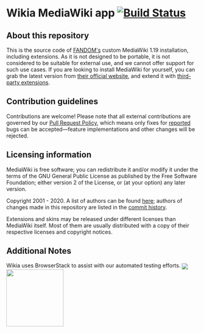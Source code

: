 # Wikia MediaWiki app [![Build Status](https://travis-ci.org/Wikia/app.svg?branch=dev)](https://travis-ci.org/Wikia/app)  
## About this repository
This is the source code of [FANDOM's](http://fandom.wikia.com/explore) custom MediaWiki 1.19 installation, including extensions.
As it is not designed to be portable, it is not considered to be suitable for external use, and we cannot offer support for such use cases. If you are looking to install MediaWiki for yourself, you can grab the latest version from [their official website](https://www.mediawiki.org), and extend it with [third-party extensions](https://www.mediawiki.org/wiki/Manual:Extensions).

## Contribution guidelines
Contributions are welcome! Please note that all external contributions are governed by our [Pull Request Policy](http://dev.wikia.com/wiki/Volunteer_Developers/Pull_Request_Policy), which means only fixes for [reported](http://community.wikia.com/wiki/Special:Contact/bug) bugs can be accepted—feature implementations and other changes will be rejected.

## Licensing information
MediaWiki is free software; you can redistribute it and/or modify it under the terms of the GNU General Public License as published by the Free Software Foundation; either version 2 of the License, or (at your option) any later version.

Copyright 2001 - 2020. A list of authors can be found [here](https://phabricator.wikimedia.org//r/p/mediawiki/core;browse/master/CREDITS);
authors of changes made in this repository are listed in the [commit history](https://github.com/Wikia/app/commits/dev).

Extensions and skins may be released under different licenses than MediaWiki itself. Most of them are usually distributed with a copy of their respective licenses and copyright notices.

## Additional Notes
Wikia uses BrowserStack to assist with our automated testing efforts.
<a href="https://www.browserstack.com/automate/public-build/SlY1cjdFL0lvdGEzYjZCNW4wSmRwa3hmaVVNaWIyYUVRUitUUlozSVdpND0tLUc2cUVpSDBGZjZ0cEt6MjZMWGwvZHc9PQ==--1e3c85e699d3e2322f750d80ce097a9fab6ee979"><img valign="middle" src="https://www.browserstack.com/automate/badge.svg?badge_key=SlY1cjdFL0lvdGEzYjZCNW4wSmRwa3hmaVVNaWIyYUVRUitUUlozSVdpND0tLUc2cUVpSDBGZjZ0cEt6MjZMWGwvZHc9PQ==--1e3c85e699d3e2322f750d80ce097a9fab6ee979"></a>  <a href="http://www.browserstack.com"><img valign="middle" width="150" src="https://bstacksupport.zendesk.com/attachments/token/ojYZjNWZsYGIGhzwWlxeeoEPT/?name=browserstack-logo-600x315.png"></a>
